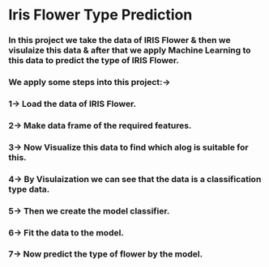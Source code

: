 # Iris Flower Type Prediction

### In this project we take the data of IRIS Flower & then we visulaize this data & after that we apply Machine Learning to this data to predict the type of IRIS Flower.

### We apply some steps into this project:->

### 1-> Load the data of IRIS Flower.

### 2-> Make data frame of the required features.

### 3-> Now Visualize this data to find which alog is suitable for this.

### 4-> By Visulaization we can see that the data is a classification type data.

### 5-> Then we create the model classifier.

### 6-> Fit the data to the model.

### 7-> Now predict the type of flower by the model.
